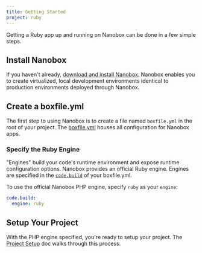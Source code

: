```yaml
---
title: Getting Started
project: ruby
---
```


Getting a Ruby app up and running on Nanobox can be done in a few simple steps.

## Install Nanobox
If you haven't already, [download and install Nanobox](https://nanobox.io/download). Nanobox enables you to create virtualized, local development environments identical to production environments deployed through Nanobox.

## Create a boxfile.yml
The first step to using Nanobox is to create a file named `boxfile.yml` in the root of your project. The [boxfile.yml](https://docs.nanobox.io/app-config/boxfile/) houses all configuration for Nanobox apps.

### Specify the Ruby Engine
"Engines" build your code's runtime environment and expose runtime configuration options. Nanobox provides an official Ruby engine. Engines are specified in the [`code.build`](https://docs.nanobox.io/app-config/boxfile/code-build/) of your boxfile.yml.

To use the official Nanobox PHP engine, specify `ruby` as your `engine`:

```yaml
code.build:
  engine: ruby
```

## Setup Your Project
With the PHP engine specified, you're ready to setup your project. The [Project Setup](./project-setup/) doc walks through this process.
